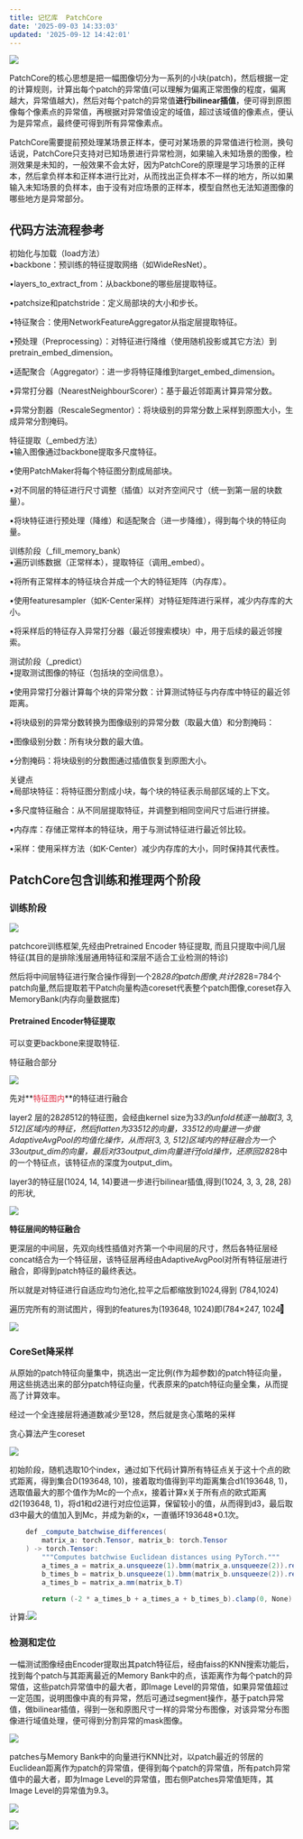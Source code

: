 ```yaml
---
title: 记忆库  PatchCore
date: '2025-09-03 14:33:03'
updated: '2025-09-12 14:42:01'
---
```

![](/images/1fb3087ae48e21ec8dd000b1da24b9a3.png)

PatchCore的核心思想是把一幅图像切分为一系列的小块(patch)，然后根据一定的计算规则，计算出每个patch的异常值(可以理解为偏离正常图像的程度，偏离越大，异常值越大)，然后对每个patch的异常值**进行bilinear插值**，便可得到原图像每个像素点的异常值，再根据对异常值设定的域值，超过该域值的像素点，便认为是异常点，最终便可得到所有异常像素点。

PatchCore需要提前预处理某场景正样本，便可对某场景的异常值进行检测，换句话说，PatchCore只支持对已知场景进行异常检测，如果输入未知场景的图像，检测效果是未知的，一般效果不会太好，因为PatchCore的原理是学习场景的正样本，然后拿负样本和正样本进行比对，从而找出正负样本不一样的地方，所以如果输入未知场景的负样本，由于没有对应场景的正样本，模型自然也无法知道图像的哪些地方是异常部分。



## 代码方法流程参考
初始化与加载（load方法）  
•backbone：预训练的特征提取网络（如WideResNet）。

•layers_to_extract_from：从backbone的哪些层提取特征。

•patchsize和patchstride：定义局部块的大小和步长。

•特征聚合：使用NetworkFeatureAggregator从指定层提取特征。

•预处理（Preprocessing）：对特征进行降维（使用随机投影或其它方法）到pretrain_embed_dimension。

•适配聚合（Aggregator）：进一步将特征降维到target_embed_dimension。

•异常打分器（NearestNeighbourScorer）：基于最近邻距离计算异常分数。

•异常分割器（RescaleSegmentor）：将块级别的异常分数上采样到原图大小，生成异常分割掩码。



特征提取（_embed方法）  
•输入图像通过backbone提取多尺度特征。

•使用PatchMaker将每个特征图分割成局部块。

•对不同层的特征进行尺寸调整（插值）以对齐空间尺寸（统一到第一层的块数量）。

•将块特征进行预处理（降维）和适配聚合（进一步降维），得到每个块的特征向量。

训练阶段（_fill_memory_bank）  
•遍历训练数据（正常样本），提取特征（调用_embed）。

•将所有正常样本的特征块合并成一个大的特征矩阵（内存库）。

•使用featuresampler（如K-Center采样）对特征矩阵进行采样，减少内存库的大小。

•将采样后的特征存入异常打分器（最近邻搜索模块）中，用于后续的最近邻搜索。



测试阶段（_predict）  
•提取测试图像的特征（包括块的空间信息）。

•使用异常打分器计算每个块的异常分数：计算测试特征与内存库中特征的最近邻距离。

•将块级别的异常分数转换为图像级别的异常分数（取最大值）和分割掩码：

•图像级别分数：所有块分数的最大值。

•分割掩码：将块级别的分数图通过插值恢复到原图大小。



关键点  
•局部块特征：将特征图分割成小块，每个块的特征表示局部区域的上下文。

•多尺度特征融合：从不同层提取特征，并调整到相同空间尺寸后进行拼接。

•内存库：存储正常样本的特征块，用于与测试特征进行最近邻比较。

•采样：使用采样方法（如K-Center）减少内存库的大小，同时保持其代表性。

## PatchCore包含训练和推理两个阶段
### 训练阶段
![](/images/3e9141d7e681c6b553a075d40666bb95.png)

patchcore训练框架,先经由Pretrained Encoder 特征提取, 而且只提取中间几层特征(其目的是排除浅层通用特征和深层不适合工业检测的特诊)

然后将中间层特征进行聚合操作得到一个28*28的patch图像,共计28*28=784个patch向量,然后提取若干Patch向量构造coreset代表整个patch图像,coreset存入MemoryBank(内存向量数据库)

#### Pretrained Encoder特征提取
可以变更backbone来提取特征.

特征融合部分

![](/images/e4732869d31e032a1157f31c8df62d16.png)

先对**<font style="color:#DF2A3F;">特征图内</font>**的特征进行融合

layer2 层的28*28*512的特征图，会经由kernel size为3*3的unfold核逐一抽取[3, 3, 512]区域内的特征，然后flatten为3*3*512的向量，3*3*512的向量进一步做AdaptiveAvgPool的均值化操作，从而将[3, 3, 512]区域内的特征融合为一个3*3*output_dim的向量，最后对3*3*output_dim向量进行fold操作，还原回28*28中的一个特征点，该特征点的深度为output_dim。

layer3的特征层(1024, 14, 14)要进一步进行bilinear插值,得到(1024, 3, 3, 28, 28)的形状,



![](/images/8d84bfc8c1801ab943d73627ea9cb4fb.jpeg)

**特征层间的特征融合**

更深层的中间层，先双向线性插值对齐第一个中间层的尺寸，然后各特征层经concat结合为一个特征层，该特征层再经由AdaptiveAvgPool对所有特征层进行融合，即得到patch特征的最终表达。

所以就是对特征进行自适应均匀池化,拉平之后都缩放到1024,得到 (784,1024)

遍历完所有的测试图片，得到的features为(193648, 1024)即(784×247, 1024<font style="color:rgb(221, 212, 202);background-color:rgb(29, 31, 32);">)</font>

![](/images/3a382f58360432adb5d8a70f25a9d15c.png)

### <font style="background-color:rgba(255, 255, 255, 0);">CoreSet降采样</font>
从原始的patch特征向量集中，挑选出一定比例(作为超参数)的patch特征向量，用这些挑选出来的部分patch特征向量，代表原来的patch特征向量全集，从而提高了计算效率。

经过一个全连接层将通道数减少至128，然后就是贪心策略的采样

贪心算法产生coreset

![](/images/a68429bff2a718248007205a37551021.jpeg)

初始阶段，随机选取10个index，通过如下代码计算所有特征点关于这十个点的欧式距离，得到集合D(193648, 10)，接着取均值得到平均距离集合d1(193648, 1)，选取值最大的那个值作为Mc的一个点x，接着计算x关于所有点的欧式距离d2(193648, 1)，将d1和d2进行对应位运算，保留较小的值，从而得到d3，最后取d3中最大的值加入到Mc，并成为新的x，一直循环193648*0.1次。

```java
    def _compute_batchwise_differences(
        matrix_a: torch.Tensor, matrix_b: torch.Tensor
    ) -> torch.Tensor:
        """Computes batchwise Euclidean distances using PyTorch."""
        a_times_a = matrix_a.unsqueeze(1).bmm(matrix_a.unsqueeze(2)).reshape(-1, 1)
        b_times_b = matrix_b.unsqueeze(1).bmm(matrix_b.unsqueeze(2)).reshape(1, -1)
        a_times_b = matrix_a.mm(matrix_b.T)

        return (-2 * a_times_b + a_times_a + b_times_b).clamp(0, None).sqrt()

```

计算:![](/images/0b5d4618c5d5a3f3af02ba6d3f418b50.png)

### 检测和定位
一幅测试图像经由Encoder提取出其patch特征后，经由faiss的KNN搜索功能后，找到每个patch与其距离最近的Memory Bank中的点，该距离作为每个patch的异常值，这些patch异常值中的最大者，即Image Level的异常值，如果异常值超过一定范围，说明图像中真的有异常，然后可通过segment操作，基于patch异常值，做bilinear插值，得到一张和原图尺寸一样的异常分布图像，对该异常分布图像进行域值处理，便可得到分割异常的mask图像。

![](/images/490cf5cdeb4368017a3600fa16e91f14.jpeg)

patches与Memory Bank中的向量进行KNN比对，以patch最近的邻居的Euclidean距离作为patch的异常值，便得到每个patch的异常值，所有patch异常值中的最大者，即为Image Level的异常值，图右侧Patches异常值矩阵，其Image Level的异常值为9.3。

![](/images/0d245d3119d4e506f3d929c2aa873df2.png)

![](/images/a4bb75052477b5de06a8bacaca8f79d0.gif)

